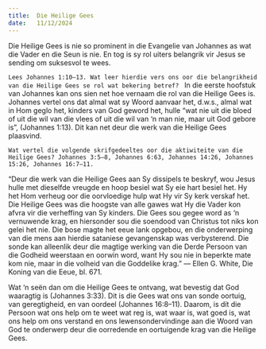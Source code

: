 ```yaml
---
title:  Die Heilige Gees
date:   11/12/2024
---
```


Die Heilige Gees is nie so prominent in die Evangelie van Johannes as wat die Vader en die Seun is nie. En tog is sy rol uiters belangrik vir Jesus se sending om suksesvol te wees.

`Lees Johannes 1:10–13. Wat leer hierdie vers ons oor die belangrikheid van die Heilige Gees se rol wat bekering betref?
`
In die eerste hoofstuk van Johannes kan ons sien net hoe vernaam die rol van die Heilige Gees is. Johannes vertel ons dat almal wat sy Woord aanvaar het, d.w.s., almal wat in Hom geglo het, kinders van God geword het, hulle “wat nie uit die bloed of uit die wil van die vlees of uit die wil van ‘n man nie, maar uit God gebore is”, (Johannes 1:13). Dit kan net deur die werk van die Heilige Gees plaasvind.

`Wat vertel die volgende skrifgedeeltes oor die aktiwiteite van die Heilige Gees? Johannes 3:5–8, Johannes 6:63, Johannes 14:26, Johannes 15:26, Johannes 16:7–11.`

“Deur die werk van die Heilige Gees aan Sy dissipels te beskryf, wou Jesus hulle met dieselfde vreugde en hoop besiel wat Sy eie hart besiel het. Hy het Hom verheug oor die oorvloedige hulp wat Hy vir Sy kerk verskaf het. Die Heilige Gees was die hoogste van alle gawes wat Hy die Vader kon afvra vir die verheffing van Sy kinders. Die Gees sou gegee word as ‘n vernuwende krag, en hiersonder sou die soendood van Christus tot niks kon gelei het nie. Die bose magte het eeue lank opgebou, en die onderwerping van die mens aan hierdie sataniese gevangenskap was verbysterend. Die sonde kan alleenlik deur die magtige werking van die Derde Persoon van die Godheid weerstaan en oorwin word, want Hy sou nie in beperkte mate kom nie, maar in die volheid van die Goddelike krag.” — Ellen G. White, Die Koning van die Eeue, bl. 671.

Wat ‘n seën dan om die Heilige Gees te ontvang, wat bevestig dat God waaragtig is (Johannes 3:33). Dit is die Gees wat ons van sonde oortuig, van geregtigheid, en van oordeel (Johannes 16:8–11). Daarom, is dít die Persoon wat ons help om te weet wat reg is, wat waar is, wat goed is, wat ons help om ons verstand en ons lewensondervindinge aan die Woord van God te onderwerp deur die oorredende en oortuigende krag van die Heilige Gees.